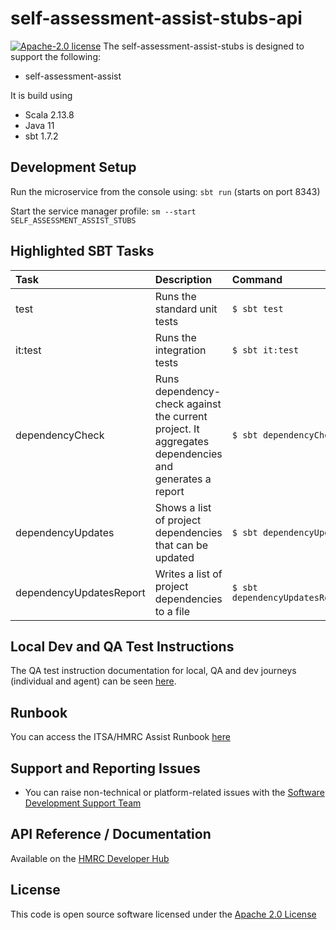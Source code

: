 self-assessment-assist-stubs-api
========================

[![Apache-2.0 license](http://img.shields.io/badge/license-Apache-blue.svg)](http://www.apache.org/licenses/LICENSE-2.0.html)
The self-assessment-assist-stubs is designed to support the following:
- self-assessment-assist

It is build using
- Scala 2.13.8
- Java 11
- sbt 1.7.2

## Development Setup
Run the microservice from the console using: `sbt run` (starts on port 8343)

Start the service manager profile: `sm --start SELF_ASSESSMENT_ASSIST_STUBS`

## Highlighted SBT Tasks
| Task                    | Description                                                                                          | Command
:------------------------|:-----------------------------------------------------------------------------------------------------|:-----
 test                    | Runs the standard unit tests                                                                         | ```$ sbt test```
 it:test                 | Runs the integration tests                                                                           | ```$ sbt it:test ```
 dependencyCheck         | Runs dependency-check against the current project. It aggregates dependencies and generates a report | ```$ sbt dependencyCheck```
 dependencyUpdates       | Shows a list of project dependencies that can be updated                                             | ```$ sbt dependencyUpdates```
 dependencyUpdatesReport | Writes a list of project dependencies to a file                                                      | ```$ sbt dependencyUpdatesReport```|


## Local Dev and QA Test Instructions
The QA test instruction documentation for local, QA and dev journeys (individual and agent) can be seen [here](https://confluence.tools.tax.service.gov.uk/pages/viewpage.action?spaceKey=TR&title=QA).

## Runbook

You can access the ITSA/HMRC Assist Runbook [here](https://confluence.tools.tax.service.gov.uk/pages/viewpage.action?pageId=519668164)

## Support and Reporting Issues

- You can raise non-technical or platform-related issues with the [Software Development Support Team](https://developer.service.hmrc.gov.uk/developer/support)

## API Reference / Documentation
Available on the [HMRC Developer Hub](https://developer.qa.tax.service.gov.uk/api-documentation/docs/api/service/self-assessment-assist/)

## License
This code is open source software licensed under the [Apache 2.0 License]("http://www.apache.org/licenses/LICENSE-2.0.html")